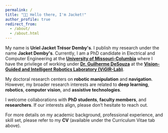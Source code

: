 ```yaml
---
permalink: /
title: "👋🏾 Hello there, I'm Jacket!"
author_profile: true
redirect_from: 
  - /about/
  - /about.html
---
```


My name is **Uriel Jacket Trésor Demby's**. I publish my research under the name  **Jacket Demby's**. Currently, I am a PhD candidate in Electrical and Computer Engineering at the [**University of Missouri-Columbia**](https://engineering.missouri.edu) where I have the privilege of working under [**Dr. Guilherme DeSouza**](https://engineering.missouri.edu/faculty/guilherme-desouza/) at the  [**Vision-Guided and Intelligent Robotics Laboratory (ViGIR-Lab)**](http://vigir.missouri.edu/). 

My doctoral research centers on **robotic manipulation** and **navigation**. However, my broader research interests are related to **deep learning**, **robotics**, **computer vision**, and **assistive technologies**.

I welcome collaborations with **PhD students**, **faculty members**, and **researchers**. If our interests align, please don’t hesitate to reach out.

For more details on my academic background, professional experience, and skill set, please refer to my **CV** (available under the Curriculum Vitae tab above).
